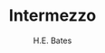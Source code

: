 ---
title: Intermezzo
author: H.E. Bates
status: Read
image: intermezzo.jpg
start_date: 2024/11/09
end_date: 2024/11/20
rating: 3
length: 464
own: false
---
